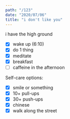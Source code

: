 ```yaml
---
path: "/123"
date: "2020/07/06"
title: "i don't like you"
---
```


i have the high ground

- [x] wake up (6:10)
- [x] do 1 thing
- [x] meditate
- [x] breakfast
- [ ] caffeine in the afternoon

Self-care options:
- [x] smile or something
- [x] 10+ pull-ups
- [x] 30+ push-ups
- [x] chinese
- [x] walk along the street
